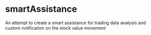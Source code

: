 # smartAssistance
An attempt to create a smart assistance for trading data analysis and custom notification on the stock value movement 
